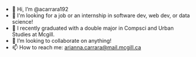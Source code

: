 - 👋 Hi, I’m @acarrara192
- 👀 I'm looking for a job or an internship in software dev, web dev, or data science!
- 🌱 I recently graduated with a double major in Compsci and Urban Studies at Mcgill.  
- 💞️ I’m looking to collaborate on anything! 
- 📫 How to reach me: arianna.carrara@mail.mcgill.ca

<!---
acarrara192/acarrara192 is a ✨ special ✨ repository because its `README.md` (this file) appears on your GitHub profile.
You can click the Preview link to take a look at your changes.
--->
